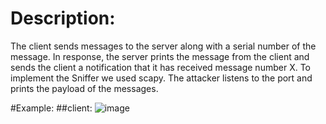 # Description:
The client sends messages to the server along with a serial number of the message. In response, the server prints the message from the client and sends the client a notification that it has received message number X.
To implement the Sniffer we used scapy. The attacker listens to the port and prints the payload of the messages.

#Example:
##client:
![image](https://user-images.githubusercontent.com/100790447/197334182-9d0717f0-1e05-430a-a83e-6b0cea1209a5.png)
